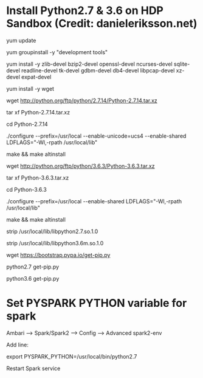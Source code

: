 # Install Python2.7 & 3.6 on HDP Sandbox (Credit: danieleriksson.net)

yum update

yum groupinstall -y "development tools"

yum install -y zlib-devel bzip2-devel openssl-devel ncurses-devel sqlite-devel readline-devel tk-devel gdbm-devel db4-devel libpcap-devel xz-devel expat-devel

yum install -y wget


wget http://python.org/ftp/python/2.7.14/Python-2.7.14.tar.xz

tar xf Python-2.7.14.tar.xz

cd Python-2.7.14

./configure --prefix=/usr/local --enable-unicode=ucs4 --enable-shared LDFLAGS="-Wl,-rpath /usr/local/lib"

make && make altinstall


wget http://python.org/ftp/python/3.6.3/Python-3.6.3.tar.xz

tar xf Python-3.6.3.tar.xz

cd Python-3.6.3

./configure --prefix=/usr/local --enable-shared LDFLAGS="-Wl,-rpath /usr/local/lib"

make && make altinstall


strip /usr/local/lib/libpython2.7.so.1.0

strip /usr/local/lib/libpython3.6m.so.1.0


wget https://bootstrap.pypa.io/get-pip.py

python2.7 get-pip.py

python3.6 get-pip.py

# Set PYSPARK PYTHON variable for spark 

Ambari --> Spark/Spark2 --> Config --> Advanced spark2-env 

Add line: 

export PYSPARK_PYTHON=/usr/local/bin/python2.7

Restart Spark service

